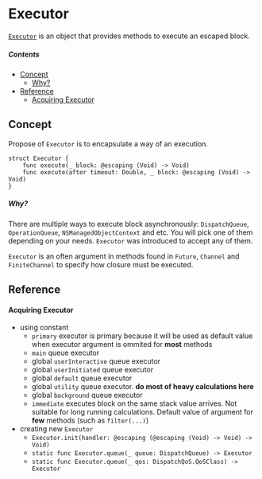 # Executor

[`Executor`](https://github.com/AsyncNinja/AsyncNinja/blob/master/Docs/Executor.md) is an object that provides methods to execute an escaped block.

##### Contents
* [Concept](#concept)
    * [Why?](#why)
* [Reference](#reference)
    * [Acquiring Executor](#acquiring-executor)

## Concept
Propose of `Executor` is to encapsulate a way of an execution.
```
struct Executor {
    func execute(_ block: @escaping (Void) -> Void)
    func execute(after timeout: Double, _ block: @escaping (Void) -> Void)
}
```

##### Why?
There are multiple ways to execute block asynchronously: `DispatchQueue`, `OperationQueue`, `NSManagedObjectContext` and etc. You will pick one of them depending on your needs. `Executor` was introduced to accept any of them.

`Executor` is an often argument in methods found in `Future`, `Channel` and `FiniteChannel` to specify how closure must be executed.

## Reference
#### Acquiring Executor
* using constant
    * `primary` executor is primary because it will be used as default value when executor argument is ommited for **most** methods
    * `main` queue executor 
    * global `userInteractive` queue executor
    * global `userInitiated` queue executor
    * global `default` queue executor
    * global `utility` queue executor. **do most of heavy calculations here**
    * global `background` queue executor
    * `immediate` executes block on the same stack value arrives. Not suitable for long running calculations. Default value of argument for **few** methods (such as `filter(...)`)
* creating new `Executor`
    * `Executor.init(handler: @escaping (@escaping (Void) -> Void) -> Void)`
    * `static func Executor.queue(_ queue: DispatchQueue) -> Executor`
    * `static func Executor.queue(_ qos: DispatchQoS.QoSClass) -> Executor`
